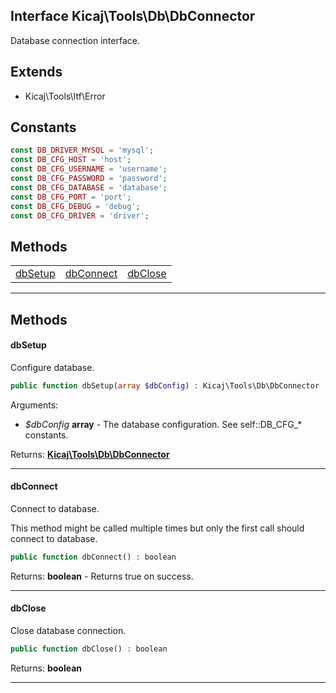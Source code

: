 ## Interface Kicaj\Tools\Db\DbConnector
Database connection interface.

## Extends

- Kicaj\Tools\Itf\Error

## Constants

```php
const DB_DRIVER_MYSQL = 'mysql';
const DB_CFG_HOST = 'host';
const DB_CFG_USERNAME = 'username';
const DB_CFG_PASSWORD = 'password';
const DB_CFG_DATABASE = 'database';
const DB_CFG_PORT = 'port';
const DB_CFG_DEBUG = 'debug';
const DB_CFG_DRIVER = 'driver';
```

## Methods

|                          |                          |                          |
| ------------------------ | ------------------------ | ------------------------ |
|   [dbSetup](#dbsetup)    | [dbConnect](#dbconnect)  |   [dbClose](#dbclose)    |

-------
## Methods
#### dbSetup
Configure database.
```php
public function dbSetup(array $dbConfig) : Kicaj\Tools\Db\DbConnector
```
Arguments:
- _$dbConfig_ **array** - The database configuration. See self::DB_CFG_* constants.

Returns: **[Kicaj\Tools\Db\DbConnector](Kicaj-Tools-Db-DbConnector.md)**

-------
#### dbConnect
Connect to database.

This method might be called multiple times but only the first call should connect to database.
```php
public function dbConnect() : boolean
```

Returns: **boolean** - Returns true on success.

-------
#### dbClose
Close database connection.
```php
public function dbClose() : boolean
```

Returns: **boolean**

-------
